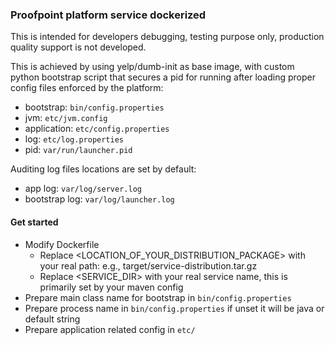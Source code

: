 ### Proofpoint platform service dockerized 

This is intended for developers debugging, testing purpose only, production quality support is not developed.

This is achieved by using yelp/dumb-init as base image, with custom python bootstrap script that secures a pid for running after loading proper config files enforced by the platform:
- bootstrap: `bin/config.properties`
- jvm: `etc/jvm.config`
- application: `etc/config.properties`
- log: `etc/log.properties` 
- pid: `var/run/launcher.pid`

Auditing log files locations are set by default:
- app log: `var/log/server.log`
- bootstrap log: `var/log/launcher.log`


#### Get started
- Modify Dockerfile
    - Replace <LOCATION_OF_YOUR_DISTRIBUTION_PACKAGE> with your real path: e.g., target/service-distribution.tar.gz
    - Replace <SERVICE_DIR> with your real service name, this is primarily set by your maven config
- Prepare main class name for bootstrap in `bin/config.properties`
- Prepare process name in `bin/config.properties` if unset it will be java or default string
- Prepare application related config in `etc/`
